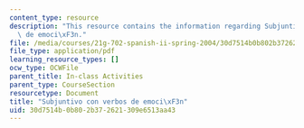 ```yaml
---
content_type: resource
description: "This resource contains the information regarding Subjuntivo con verbos\
  \ de emoci\xF3n."
file: /media/courses/21g-702-spanish-ii-spring-2004/30d7514b0b802b372621309e6513aa43_MIT21G_702S04_30bin.pdf
file_type: application/pdf
learning_resource_types: []
ocw_type: OCWFile
parent_title: In-class Activities
parent_type: CourseSection
resourcetype: Document
title: "Subjuntivo con verbos de emoci\xF3n"
uid: 30d7514b-0b80-2b37-2621-309e6513aa43
---
```


